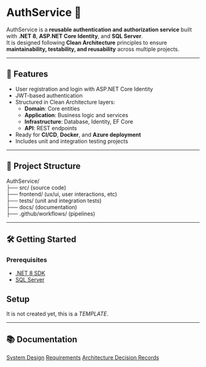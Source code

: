 # AuthService 🔐

AuthService is a **reusable authentication and authorization service** built with **.NET 8**, **ASP.NET Core Identity**, and **SQL Server**.  
It is designed following **Clean Architecture** principles to ensure **maintainability, testability, and reusability** across multiple projects.

---

## 🚀 Features

- User registration and login with ASP.NET Core Identity
- JWT-based authentication
- Structured in Clean Architecture layers:
  - **Domain**: Core entities 
  - **Application**: Business logic and services
  - **Infrastructure**: Database, Identity, EF Core
  - **API**: REST endpoints
- Ready for **CI/CD**, **Docker**, and **Azure deployment**
- Includes unit and integration testing projects

---

## 📂 Project Structure

AuthService/</br>
├── src/ (source code) </br>
├── frontend/ (ux/ui, user interactions, etc) </br>
├── tests/ (unit and integration tests) </br>
├── docs/ (documentation) </br>
├── .github/workflows/ (pipelines) </br>

---

## 🛠️ Getting Started

### Prerequisites
- [.NET 8 SDK](https://dotnet.microsoft.com/download/dotnet/8.0)
- [SQL Server](https://www.microsoft.com/en-us/sql-server/sql-server-downloads)

## Setup
 
 It is not created yet, this is a *TEMPLATE*.

 ---

## 📚 Documentation
[System Design](/docs/system-design.md)
[Requirements](/docs/requirements.md)
[Architecture Decision Records](/docs/adr/)
